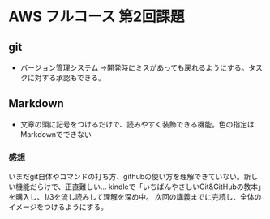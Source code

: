 # AWS フルコース 第2回課題
## git
- バージョン管理システム
→開発時にミスがあっても戻れるようにする。タスクに対する承認もできる。

## Markdown
- 文章の頭に記号をつけるだけで、読みやすく装飾できる機能。色の指定はMarkdownでできない

### 感想
いまだgit自体やコマンドの打ち方、githubの使い方を理解できていない。新しい機能だらけで、正直難しい…
kindleで「いちばんやさしいGit&GitHubの教本」を購入し、1/3を流し読みして理解を深め中。
次回の講義までに完読し、全体のイメージをつけるようにする。






